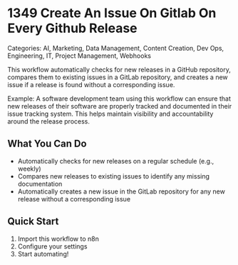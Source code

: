 # 1349 Create An Issue On Gitlab On Every Github Release

Categories: AI, Marketing, Data Management, Content Creation, Dev Ops, Engineering, IT, Project Management, Webhooks

This workflow automatically checks for new releases in a GitHub repository, compares them to existing issues in a GitLab repository, and creates a new issue if a release is found without a corresponding issue.

Example: A software development team using this workflow can ensure that new releases of their software are properly tracked and documented in their issue tracking system. This helps maintain visibility and accountability around the release process.

## What You Can Do
- Automatically checks for new releases on a regular schedule (e.g., weekly)
- Compares new releases to existing issues to identify any missing documentation
- Automatically creates a new issue in the GitLab repository for any new release without a corresponding issue

## Quick Start
1. Import this workflow to n8n
2. Configure your settings
3. Start automating!


